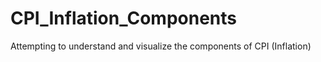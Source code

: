 # CPI_Inflation_Components
Attempting to understand and visualize the components of CPI (Inflation)
